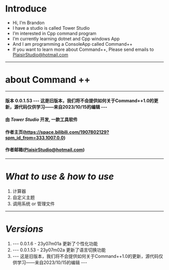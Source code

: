 # Introduce
- Hi, I’m Brandon
- I have a studio is called Tower Studio
- I’m interested in Cpp command program
- I’m currently learning dotnet and Cpp windows App
- And I am programming a ConsoleApp called Command++
- If you want to learn more about Command++, Please send emails to PlaisirStudio@hotmail.com
---
# about Command ++
---
#### 版本 0.0.1.53 --- 这是旧版本，我们将不会提供如何关于Command++1.0的更新，源代码仅供学习——来自2023/10/15的编辑 ---
#### 由 ***Tower Studio*** 开发, 一款工具软件
#### 作者主页(https://space.bilibili.com/1907802129?spm_id_from=333.1007.0.0)
#### 作者邮箱(PlaisirStudio@hotmail.com)
---
# ***What to use & how to use***
1. 计算器
1. 自定义主题
1. 调用系统 or 管理文件
---
# ***Versions***
1. --- 0.0.1.6 - 23y07m01a 更新了个性化功能
2. --- 0.0.1.53 - 23y07m02a 更新了语言切换功能
3. --- 这是旧版本，我们将不会提供如何关于Command++1.0的更新，源代码仅供学习——来自2023/10/15的编辑 ---
<!---
Tlanse/Tlanse is a ✨ special ✨ repository because its `README.md` (this file) appears on your GitHub profile.
You can click the Preview link to take a look at your changes.
--->
